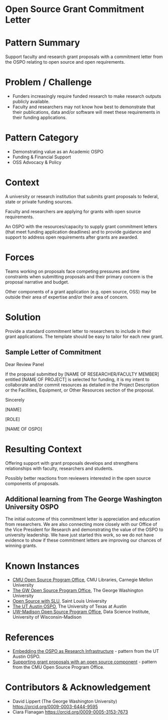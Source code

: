# Open Source Grant Commitment Letter

# Pattern Summary

Support faculty and research grant proposals with a commitment letter from the OSPO relating to open source and open requirements.

# Problem / Challenge

* Funders increasingly require funded research to make research outputs publicly available.  
* Faculty and researchers may not know how best to demonstrate that their publications, data and/or software will meet these requirements in their funding applications.

# Pattern Category

* Demonstrating value as an Academic OSPO
* Funding & Financial Support
* OSS Advocacy & Policy  

# Context

A university or research institution that submits grant proposals to federal, state or private funding sources.

Faculty and researchers are applying for grants with open source requirements.  

An OSPO with the resources/capacity to supply grant commitment letters (that meet funding application deadlines) and to provide guidance and support to address open requirements after grants are awarded.

# Forces

Teams working on proposals face competing pressures and time constraints when submitting proposals and their primary concern is the proposal narrative and budget. 

Other components of a grant application (e.g. open source, OSS) may be outside their area of expertise and/or their area of concern.

# Solution

Provide a standard commitment letter to researchers to include in their grant applications. The template should be easy to tailor for each new grant.

## Sample Letter of Commitment

Dear Review Panel

If the proposal submitted by [NAME OF RESEARCHER/FACULTY MEMBER] entitled [NAME OF PROJECT] is selected for funding, it is my intent to collaborate and/or commit resources as detailed in the Project Description or the Facilities, Equipment, or Other Resources section of the proposal. 

Sincerely

[NAME]

[ROLE]

[NAME OF OSPO]

# Resulting Context

Offering support with grant proposals develops and strengthens relationships with faculty, researchers and students.

Possibly better reactions from reviewers interested in the open source components of proposals.

## Additional learning from The George Washington University OSPO

The initial outcome of this commitment letter is appreciation and education from researchers.  We are also connecting more closely with our Office of the Vice President for Research and demonstrating the value of the OSPO to university leadership.  We have just started this work, so we do not have evidence to show if these commitment letters are improving our chances of winning grants.

# Known Instances

* [CMU Open Source Program Office](https://www.library.cmu.edu/services/ospo), CMU Libraries, Carnegie Mellon University
* [The GW Open Source Program Office](https://ospo.gwu.edu/), The George Washington University
* [Open Source with SLU](https://oss-slu.github.io/), Saint Louis University
* [The UT Austin OSPO](https://opensource.utexas.edu/), The University of Texas at Austin
* [UW-Madison Open Source Program Office](https://ospo.wisc.edu/), Data Science Institute, University of Wisconsin-Madison 

# References

* [Embedding the OSPO as Research Infrastructure](https://github.com/CURIOSSorg/curioss-patterns/blob/main/embedding-the-ospo-as-research-infrastructure.md) - pattern from the UT Austin OSPO.
* [Supporting grant proposals with an open source component](https://github.com/CURIOSSorg/curioss-patterns/blob/main/supporting-grant-proposals-with-an-open-source-component.md) - pattern from the CMU Open Source Program Office.

# Contributors & Acknowledgement

* David Lippert (The George Washington University) https://orcid.org/0009-0003-6444-9595
* Ciara Flanagan https://orcid.org/0009-0005-3153-7673

